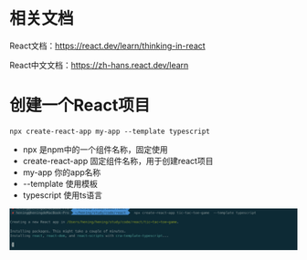 # 相关文档

React文档：https://react.dev/learn/thinking-in-react

React中文文档：https://zh-hans.react.dev/learn



# 创建一个React项目

```shell
npx create-react-app my-app --template typescript
```

- npx 是npm中的一个组件名称，固定使用
- create-react-app 固定组件名称，用于创建react项目
- my-app 你的app名称
- --template 使用模板
- typescript 使用ts语言

![image-20240831172636866](assets/image-20240831172636866.png)



